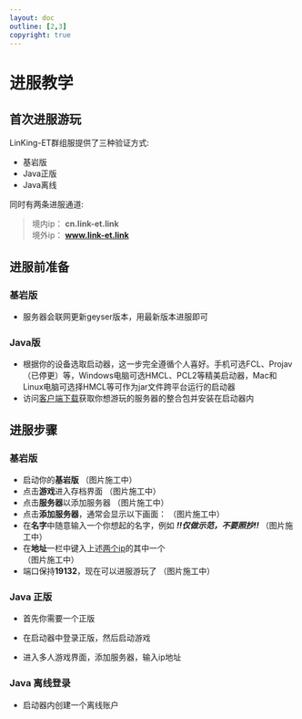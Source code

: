 ```yaml
---
layout: doc
outline: [2,3]
copyright: true
---
```

# 进服教学

## 首次进服游玩
LinKing-ET群组服提供了三种验证方式:

- 基岩版
- Java正版
- Java离线

同时有两条进服通道:

> 境内ip： **cn.link-et.link** <a id="ip"></a><br>
> 境外ip： **www.link-et.link**

## 进服前准备

  ### 基岩版
  - 服务器会联网更新geyser版本，用最新版本进服即可

  ### Java版
  - 根据你的设备选取启动器，这一步完全遵循个人喜好。手机可选FCL、Projav（已停更）等，Windows电脑可选HMCL、PCL2等精美启动器，Mac和Linux电脑可选择HMCL等可作为jar文件跨平台运行的启动器
  - 访问[客户端下载](/docs/guide/modpack)获取你想游玩的服务器的整合包并安装在启动器内

## 进服步骤

  ### 基岩版
  - 启动你的**基岩版**
  （图片施工中）
  - 点击**游戏**进入存档界面
  （图片施工中）
  - 点击**服务器**以添加服务器
  （图片施工中）
  - 点击**添加服务器**，通常会显示以下画面：
  （图片施工中）
  - 在**名字**中随意输入一个你想起的名字，例如 ***!!仅做示范，不要照抄!!***
  （图片施工中）
  - 在**地址**一栏中键入上述[两个ip](#ip)的其中一个  
  （图片施工中）
  - 端口保持**19132**，现在可以进服游玩了
  （图片施工中）


  ### Java 正版

  - 首先你需要一个正版

  - 在启动器中登录正版，然后启动游戏

  - 进入多人游戏界面，添加服务器，输入ip地址

  ### Java 离线登录<a id="offline"></a><br>

  - 启动器内创建一个离线账户
